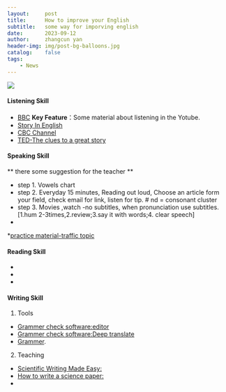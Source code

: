 ```yaml
---
layout:     post
title:      How to improve your English
subtitle:   some way for imporving english
date:       2023-09-12
author:     zhangcun yan
header-img: img/post-bg-balloons.jpg
catalog:    false
tags:
    - News
---
```


![]({{site.baseurl}}/img/logo.png)

#### Listening Skill

* [BBC](https://www.bbc.com/)
**Key Feature**：Some material about listening in the Yotube.
* [Story In English](https://www.youtube.com/@WooEnglish)
* [CBC Channel](https://zhuanlan.zhihu.com/p/334902659)
* [TED-The clues to a great story](https://www.youtube.com/watch?v=KxDwieKpawg)

#### Speaking Skill
** there some suggestion for the teacher **
* step 1. Vowels chart
* step 2. Everyday 15 minutes, Reading out loud, Choose an article form your field, check email for link, listen for tip. # nd = consonant cluster
* step 3. Movies ,watch -no subtitles, when pronunciation use subtitles.[1.hum 2-3times,2.review;3.say it with words;4. clear speech]
* 

*[practice material-traffic topic](https://www.brookings.edu/articles/traffic-why-its-getting-worse-what-government-can-do/#intro)


#### Reading Skill

* 
*
*


#### Writing Skill
1. Tools
* [Grammer check software:editor](https://instatext.io/editor/?v2=1&u=695897452280&t=c) 
* [Grammer check software:Deep translate](https://www.deepl.com/translator)
* [Grammer](https://www.englishgrammar101.com/).
2. Teaching
* [Scientific Writing Made Easy:](https://esajournals.onlinelibrary.wiley.com/doi/full/10.1002/bes2.1258)
* [How to write a science paper:](https://www.youtube.com/watch?v=Vky9PDKx5KU)
* 
